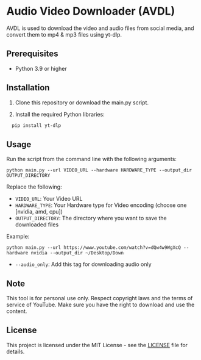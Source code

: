 
# Audio Video Downloader (AVDL)
AVDL is used to download the video and audio files from social media, and convert them to mp4 & mp3 files using yt-dlp.

## Prerequisites
 - Python 3.9 or higher
## Installation

1. Clone this repository or download the main.py script.

2. Install the required Python libraries:

```bash
  pip install yt-dlp
```

## Usage

Run the script from the command line with the following arguments:

```
python main.py --url VIDEO_URL --hardware HARDWARE_TYPE --output_dir OUTPUT_DIRECTORY
```

Replace the following:
- `VIDEO_URL`: Your Video URL
- `HARDWARE_TYPE`: Your Hardware type for Video encoding (choose one [nvidia, amd, cpu])
- `OUTPUT_DIRECTORY`: The directory where you want to save the downloaded files

Example:

```
python main.py --url https://www.youtube.com/watch?v=dQw4w9WgXcQ --hardware nvidia --output_dir ~/Desktop/Down   
```
- `--audio_only`: Add this tag for downloading audio only

## Note

This tool is for personal use only. Respect copyright laws and the terms of service of YouTube. Make sure you have the right to download and use the content.


## License

This project is licensed under the MIT License - see the [LICENSE](LICENSE) file for details.
